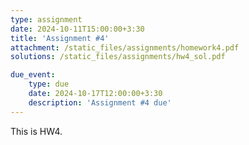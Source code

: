 ```yaml
---
type: assignment
date: 2024-10-11T15:00:00+3:30
title: 'Assignment #4'
attachment: /static_files/assignments/homework4.pdf
solutions: /static_files/assignments/hw4_sol.pdf

due_event: 
    type: due
    date: 2024-10-17T12:00:00+3:30
    description: 'Assignment #4 due'
---
```

This is HW4.
